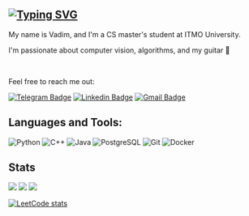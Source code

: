 ## [![Typing SVG](https://readme-typing-svg.herokuapp.com?color=%2336BCF7&size=30&lines=Hi+there+👋)](https://git.io/typing-svg)

My name is Vadim, and I'm a CS master's student at ITMO University.

I'm passionate about computer vision, algorithms, and my guitar :guitar:

<br />

Feel free to reach me out:

[![Telegram Badge](https://img.shields.io/badge/-Telegram-0088cc?style=flat-square&logo=Telegram&logoColor=white)](https://t.me/vadimshabashov)
[![Linkedin Badge](https://img.shields.io/badge/-LinkedIn-blue?style=flat-square&logo=Linkedin&logoColor=white)](https://www.linkedin.com/in/vadim-shabashov/)
[![Gmail Badge](https://img.shields.io/badge/-Email-c14438?style=flat-square&logo=Gmail&logoColor=white)](mailto:vadim.art.shabashov@gmail.com)


## Languages and Tools:


![Python](https://img.shields.io/badge/python-3670A0?style=for-the-badge&logo=python&logoColor=ffdd54)
![C++](https://img.shields.io/badge/C%2B%2B-00599C?style=for-the-badge&logo=c%2B%2B&logoColor=white)
![Java](https://img.shields.io/badge/Java-ED8B00?style=for-the-badge&logo=openjdk&logoColor=white)
![PostgreSQL](https://img.shields.io/badge/PostgreSQL-316192?style=for-the-badge&logo=postgresql&logoColor=white)
![Git](https://img.shields.io/badge/git-%23F05033.svg?style=for-the-badge&logo=git&logoColor=white)
![Docker](https://img.shields.io/badge/docker-%230db7ed.svg?style=for-the-badge&logo=docker&logoColor=white)

## Stats



![](https://github-profile-summary-cards.vercel.app/api/cards/profile-details?username=VadimShabashov&theme=solarized_dark)
![](https://github-profile-summary-cards.vercel.app/api/cards/stats?username=VadimShabashov&theme=solarized_dark) ![](https://github-profile-summary-cards.vercel.app/api/cards/most-commit-language?username=VadimShabashov&theme=solarized_dark)

[![LeetCode stats](https://leetcode-stats-six.vercel.app/api?username=nasekomysh&theme=dark)](https://leetcode.com/nasekomysh/)
